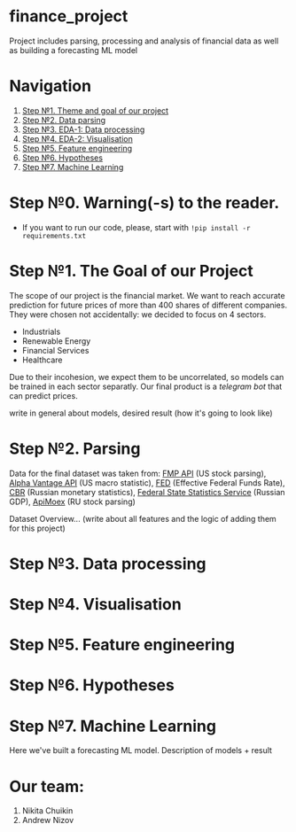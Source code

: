 # finance_project
Project includes parsing, processing and analysis of financial data as well as building a forecasting ML model

# Navigation
1) [Step №1. Theme and goal of our project](#the-goal-of-our-project)
2) [Step №2. Data parsing](#parsing)
3) [Step №3. EDA-1: Data processing](#data-processing)
4) [Step №4. EDA-2: Visualisation](#visualisation)
5) [Step №5. Feature engineering](#feature-engineering)
6) [Step №6. Hypotheses](#hypotheses)
7) [Step №7. Machine Learning](#machine-learning)

# Step №0. Warning(-s) to the reader.
* If you want to run our code, please, start with `!pip install -r requirements.txt`
   
# Step №1. The Goal of our Project
The scope of our project is the financial market. We want to reach accurate prediction for future prices of more than 400 shares of different companies. They were chosen not accidentally: we decided to focus on 4 sectors.
* Industrials
* Renewable Energy
* Financial Services
* Healthcare

Due to their incohesion, we expect them to be uncorrelated, so models can be trained in each sector separatly. Our final product is a _telegram bot_ that can predict prices.

write in general about models, desired result (how it's going to look like)

# Step №2. Parsing
Data for the final dataset was taken from: [FMP API](https://site.financialmodelingprep.com/developer/docs) (US stock parsing), [Alpha Vantage API](https://www.alphavantage.co/) (US macro statistic), [FED](https://www.newyorkfed.org/markets/reference-rates/effr) (Effective Federal Funds Rate), [CBR](https://www.cbr.ru/statistics/) (Russian monetary statistics), [Federal State Statistics Service](https://eng.rosstat.gov.ru/) (Russian GDP), [ApiMoex](https://pypi.org/project/apimoex/) (RU stock parsing)

Dataset Overview... (write about all features and the logic of adding them for this project)

# Step №3. Data processing


# Step №4. Visualisation


# Step №5. Feature engineering


# Step №6. Hypotheses


# Step №7. Machine Learning
Here we've built a forecasting ML model. Description of models + result

# Our team:
1) Nikita Chuikin 
2) Andrew Nizov
